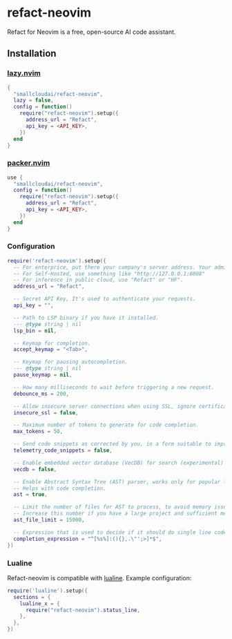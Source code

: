 # refact-neovim

Refact for Neovim is a free, open-source AI code assistant.

## Installation

### [lazy.nvim](https://github.com/folke/lazy.nvim)

```lua
{
  "smallcloudai/refact-neovim",
  lazy = false,
  config = function()
    require("refact-neovim").setup({
      address_url = "Refact",
      api_key = <API_KEY>,
    })
  end
}
```

### [packer.nvim](https://github.com/wbthomason/packer.nvim)

```lua
use {
  "smallcloudai/refact-neovim",
  config = function()
    require("refact-neovim").setup({
      address_url = "Refact",
      api_key = <API_KEY>,
    })
  end
}
```

### Configuration

```lua
require('refact-neovim').setup({
  -- For enterprice, put there your company's server address. Your admin should have emailed that to you.
  -- For Self-Hosted, use something like "http://127.0.0.1:8008"
  -- For inference in public cloud, use "Refact" or "HF".
  address_url = "Refact",

  -- Secret API Key, It's used to authenticate your requests.
  api_key = "",

  -- Path to LSP binary if you have it installed.
  --- @type string | nil
  lsp_bin = nil,

  -- Keymap for completion.
  accept_keymap = "<Tab>",

  -- Keymap for pausing autocompletion.
  --- @type string | nil
  pause_keymap = nil,

  -- How many milliseconds to wait before triggering a new request.
  debounce_ms = 200,

  -- Allow insecure server connections when using SSL, ignore certificate verification errors. Allows you to use self-signed certificates
  insecure_ssl = false,

  -- Maximum number of tokens to generate for code completion.
  max_tokens = 50,

  -- Send code snippets as corrected by you, in a form suitable to improve model quality.
  telemetry_code_snippets = false,

  -- Enable embedded vector database (VecDB) for search (experimental)
  vecdb = false,

  -- Enable Abstract Syntax Tree (AST) parser, works only for popular languages.
  -- Helps with code completion.
  ast = true,

  -- Limit the number of files for AST to process, to avoid memory issues.
  -- Increase this number if you have a large project and sufficient memory.
  ast_file_limit = 15000,

  -- Expression that is used to decide if it should do single line code completion.
  completion_expression = "^[%s%]:(){},.\"';>]*$",
})
```

### Lualine

Refact-neovim is compatible with [lualine](https://github.com/nvim-lualine/lualine.nvim).
Example configuration:

```lua
require('lualine').setup({
  sections = {
    lualine_x = {
      require("refact-neovim").status_line,
    },
  },
})
